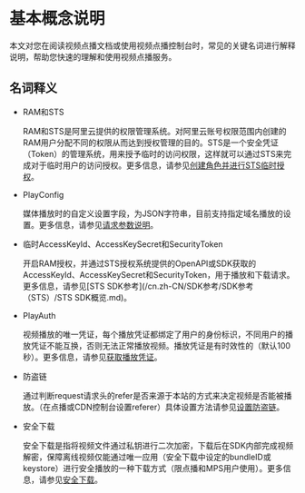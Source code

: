 # 基本概念说明

本文对您在阅读视频点播文档或使用视频点播控制台时，常见的关键名词进行解释说明，帮助您快速的理解和使用视频点播服务。

## 名词释义

-   RAM和STS

    RAM和STS是阿里云提供的权限管理系统。对阿里云账号权限范围内创建的RAM用户分配不同的权限从而达到授权管理的目的。STS是一个安全凭证（Token）的管理系统，用来授予临时的访问权限，这样就可以通过STS来完成对于临时用户的访问授权。更多信息，请参见[创建角色并进行STS临时授权](/cn.zh-CN/开发指南/账号和授权/创建角色并进行STS临时授权.md)。

-   PlayConfig

    媒体播放时的自定义设置字段，为JSON字符串，目前支持指定域名播放的设置。更多信息，请参见[请求参数说明](/cn.zh-CN/服务端API/附录/请求参数说明.md)。

-   临时AccessKeyId、AccessKeySecret和SecurityToken

    开启RAM授权，并通过STS授权系统提供的OpenAPI或SDK获取的AccessKeyId、AccessKeySecret和SecurityToken，用于播放和下载请求。更多信息，请参见[STS SDK参考](/cn.zh-CN/SDK参考/SDK参考（STS）/STS SDK概览.md)。

-   PlayAuth

    视频播放的唯一凭证，每个播放凭证都绑定了用户的身份标识，不同用户的播放凭证不能互换，否则无法正常播放视频。播放凭证是有时效性的（默认100秒）。更多信息，请参见[获取播放凭证](/cn.zh-CN/播放器SDK/获取播放凭证.md)。

-   防盗链

    通过判断request请求头的refer是否来源于本站的方式来决定视频是否能被播放。（在点播或CDN控制台设置referer）具体设置方法请参见[设置防盗链](/cn.zh-CN/控制台指南/域名管理/访问控制/防盗链.md)。

-   安全下载

    安全下载是指将视频文件通过私钥进行二次加密，下载后在SDK内部完成视频解密，保障离线视频仅能通过唯一应用（安全下载中设定的bundleID或keystore）进行安全播放的一种下载方式（限点播和MPS用户使用）。更多信息，请参见[安全下载](/cn.zh-CN/播放器SDK/最佳实践/安全下载.md)。


